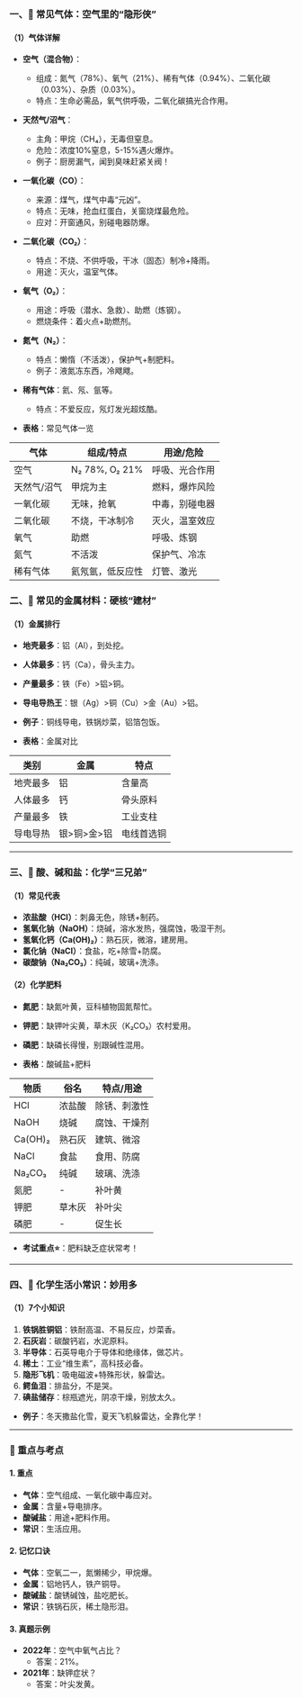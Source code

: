 
### 一、💨 常见气体：空气里的“隐形侠”

#### （1）气体详解
- **空气（混合物）**：  
  - 组成：氮气（78%）、氧气（21%）、稀有气体（0.94%）、二氧化碳（0.03%）、杂质（0.03%）。  
  - 特点：生命必需品，氧气供呼吸，二氧化碳搞光合作用。  
  
- **天然气/沼气**：  
  - 主角：甲烷（CH₄），无毒但窒息。  
  - 危险：浓度10%窒息，5-15%遇火爆炸。  
  - 例子：厨房漏气，闻到臭味赶紧关阀！  
  
- **一氧化碳（CO）**：  
  - 来源：煤气，煤气中毒“元凶”。  
  - 特点：无味，抢血红蛋白，关窗烧煤最危险。  
  - 应对：开窗通风，别碰电器防爆。  
  
- **二氧化碳（CO₂）**：  
  - 特点：不烧、不供呼吸，干冰（固态）制冷+降雨。  
  - 用途：灭火，温室气体。  
  
- **氧气（O₂）**：  
  - 用途：呼吸（潜水、急救）、助燃（炼钢）。  
  - 燃烧条件：着火点+助燃剂。  
  
- **氮气（N₂）**：  
  - 特点：懒惰（不活泼），保护气+制肥料。  
  - 例子：液氮冻东西，冷飕飕。
  
- **稀有气体**：氦、氖、氩等。  
  - 特点：不爱反应，氖灯发光超炫酷。  

- **表格**：常见气体一览

| 气体         | 组成/特点                  | 用途/危险             |
|--------------|---------------------------|----------------------|
| 空气         | N₂ 78%, O₂ 21%            | 呼吸、光合作用       |
| 天然气/沼气 | 甲烷为主                  | 燃料，爆炸风险       |
| 一氧化碳     | 无味，抢氧                | 中毒，别碰电器       |
| 二氧化碳     | 不烧，干冰制冷            | 灭火，温室效应       |
| 氧气         | 助燃                      | 呼吸、炼钢           |
| 氮气         | 不活泼                    | 保护气、冷冻         |
| 稀有气体     | 氦氖氩，低反应性         | 灯管、激光           |


### 二、🔧 常见的金属材料：硬核“建材”

#### （1）金属排行
- **地壳最多**：铝（Al），到处挖。  
- **人体最多**：钙（Ca），骨头主力。  
- **产量最多**：铁（Fe）>铝>铜。  
- **导电导热王**：银（Ag）>铜（Cu）>金（Au）>铝。  
- **例子**：铜线导电，铁锅炒菜，铝箔包饭。

- **表格**：金属对比

| 类别         | 金属       | 特点             |
|--------------|-----------|-----------------|
| 地壳最多     | 铝         | 含量高           |
| 人体最多     | 钙         | 骨头原料         |
| 产量最多     | 铁         | 工业支柱         |
| 导电导热     | 银>铜>金>铝 | 电线首选铜       |

---

### 三、🧫 酸、碱和盐：化学“三兄弟”

#### （1）常见代表
- **浓盐酸（HCl）**：刺鼻无色，除锈+制药。  
- **氢氧化钠（NaOH）**：烧碱，溶水发热，强腐蚀，吸湿干剂。  
- **氢氧化钙（Ca(OH)₂）**：熟石灰，微溶，建房用。  
- **氯化钠（NaCl）**：食盐，吃+除雪+防腐。  
- **碳酸钠（Na₂CO₃）**：纯碱，玻璃+洗涤。  

#### （2）化学肥料
- **氮肥**：缺氮叶黄，豆科植物固氮帮忙。  
- **钾肥**：缺钾叶尖黄，草木灰（K₂CO₃）农村爱用。  
- **磷肥**：缺磷长得慢，别跟碱性混用。  

- **表格**：酸碱盐+肥料

| 物质         | 俗名         | 特点/用途           |
|--------------|-------------|--------------------|
| HCl          | 浓盐酸       | 除锈、刺激性       |
| NaOH         | 烧碱         | 腐蚀、干燥剂       |
| Ca(OH)₂      | 熟石灰       | 建筑、微溶         |
| NaCl         | 食盐         | 食用、防腐         |
| Na₂CO₃       | 纯碱         | 玻璃、洗涤         |
| 氮肥         | -           | 补叶黄             |
| 钾肥         | 草木灰       | 补叶尖             |
| 磷肥         | -           | 促生长             |

- **考试重点⭐**：肥料缺乏症状常考！

---

### 四、🧠 化学生活小常识：妙用多

#### （1）7个小知识
1. **铁锅胜铜铝**：铁耐高温、不易反应，炒菜香。  
2. **石灰岩**：碳酸钙岩，水泥原料。  
3. **半导体**：石英导电介于导体和绝缘体，做芯片。  
4. **稀土**：工业“维生素”，高科技必备。  
5. **隐形飞机**：吸电磁波+特殊形状，躲雷达。  
6. **鳄鱼泪**：排盐分，不是哭。  
7. **碘盐储存**：棕瓶遮光，阴凉干燥，别放太久。  

- **例子**：冬天撒盐化雪，夏天飞机躲雷达，全靠化学！

---

### 🌟 重点与考点
#### 1. 重点
- **气体**：空气组成、一氧化碳中毒应对。  
- **金属**：含量+导电排序。  
- **酸碱盐**：用途+肥料作用。  
- **常识**：生活应用。

#### 2. 记忆口诀
- **气体**：空氧二一，氮懒稀少，甲烷爆。  
- **金属**：铝地钙人，铁产铜导。  
- **酸碱盐**：酸锈碱蚀，盐吃肥长。  
- **常识**：铁锅石灰，稀土隐形泪。

#### 3. 真题示例
- **2022年**：空气中氧气占比？  
  - 答案：21%。  
- **2021年**：缺钾症状？  
  - 答案：叶尖发黄。



